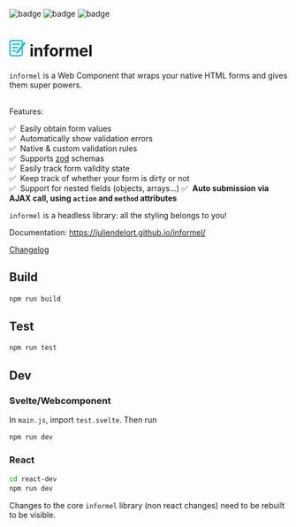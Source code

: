 ![badge](https://kitchen-p241dm8lt-juliendelort.vercel.app/api/badge?badgeUrl=https%3A%2F%2Fimg.shields.io%2Fendpoint%3Fstyle%3Dflat-square%26url%3Dhttps%3A%2F%2Fgist.githubusercontent.com%2Fjuliendelort%2Fa679662706fd6e691c79282fffa16ada%2Fraw%2Finformel-tests-chromium.json)
![badge](https://kitchen-p241dm8lt-juliendelort.vercel.app/api/badge?badgeUrl=https%3A%2F%2Fimg.shields.io%2Fendpoint%3Fstyle%3Dflat-square%26url%3Dhttps%3A%2F%2Fgist.githubusercontent.com%2Fjuliendelort%2Fa679662706fd6e691c79282fffa16ada%2Fraw%2Finformel-tests-firefox.json)
![badge](https://kitchen-p241dm8lt-juliendelort.vercel.app/api/badge?badgeUrl=https%3A%2F%2Fimg.shields.io%2Fendpoint%3Fstyle%3Dflat-square%26url%3Dhttps%3A%2F%2Fgist.githubusercontent.com%2Fjuliendelort%2Fa679662706fd6e691c79282fffa16ada%2Fraw%2Finformel-tests-webkit.json)


# <img src="https://github.com/juliendelort/informel/blob/main/docs/static/img/logo.svg" alt="logo" width="30px"/> informel
`informel` is a Web Component that wraps your native HTML forms and gives them super powers.

<br />
Features:

✅ &nbsp;Easily obtain form values  
✅ &nbsp;Automatically show validation errors  
✅ &nbsp;Native & custom validation rules  
✅ &nbsp;Supports [zod](https://github.com/colinhacks/zod) schemas  
✅ &nbsp;Easily track form validity state  
✅ &nbsp;Keep track of whether your form is dirty or not  
✅ &nbsp;Support for nested fields (objects, arrays...) 
✅ &nbsp;**Auto submission via AJAX call, using `action` and `method` attributes**

`informel` is a headless library: all the styling belongs to you!

Documentation: https://juliendelort.github.io/informel/

[Changelog](https://github.com/juliendelort/informel/blob/main/CHANGELOG.md) 


## Build

```bash
npm run build
```

## Test

```bash
npm run test
```

## Dev

### Svelte/Webcomponent

In `main.js`, import `test.svelte`. Then run
  
```bash
npm run dev
```

### React

```bash
cd react-dev
npm run dev
```

Changes to the core `informel` library (non react changes) need to be rebuilt to be visible.
